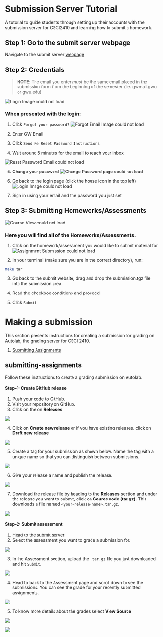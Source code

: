 # Submission Server Tutorial
A tutorial to guide students through setting up their accounts with the submission server for CSCI2410 and learning how to submit a homework.


## Step 1: Go to the submit server webpage
Navigate to the submit server [webpage](https://submit.cs.seas.gwu.edu/)

## Step 2: Credentials
> **NOTE**: The email you enter *must* be the same email placed in the submission form from the beginning of the semester (i.e. gwmail.gwu or gwu.edu)

![Login Image could not load](img/login.png "Login Page")

### When presented with the login: </n>
1. Click ```Forgot your password?```
![Forgot Email Image could not load](img/forgotemail.png "Forgot Email Page")

2. Enter GW Email

3. Click ```Send Me Reset Password Instructions```

4. Wait around 5 minutes for the email to reach your inbox

![Reset Password Email could not load](img/resetpasswordemail.png "Reset Password Email")

5. Change your password
![Change Password page could not load](img/changepassword.png "Change Password page")

6. Go back to the login page (click the house icon in the top left)
![Login Image could not load](img/login.png "Login Page")

7. Sign in using your email and the password you just set 

## Step 3: Submitting Homeworks/Assessments
![Course View could not load](img/studentviewcourse.png "Course View")

### Here you will find all of the Homeworks/Assessments.
1. Click on the homework/assessment you would like to submit material for
![Assignment Submission could not load](img/assignmentsubmission.png "Assignment Submission")

2. In your terminal (make sure you are in the correct directory), run:
```bash
make tar
```

3. Go back to the submit website, drag and drop the submission.tgz file into the submission area.

4. Read the checkbox conditions and proceed

5. Click ```Submit```


# Making a submission

This section presents instructions for creating a submission for grading on Autolab, the grading server for CSCI 2410. 

1. [Submitting Assignments](#submitting-assignments)
<!-- 2. [Submitting Testing assessment](#submitting-testing-assessment) -->


## submitting-assignments

Follow these instructions to create a grading submission on Autolab. 

#### Step-1: Create GitHub release

1. Push your code to GitHub. 
2. Visit your repository on GitHub. 
3. Click on the on **Releases**

![](./img/release-1.png)

4. Click on **Create new release** or if you have existing releases, click on **Draft new release**

![](./img/release-2.png)

5. Create a tag for your submission as shown below. Name the tag with a unique name so that you can distinguish between submissions. 

![](./img/release-3.png)

6. Give your release a name and publish the release.

![](./img/release-4.png)

7. Download the release file by heading to the **Releases** section and under the release you want to submit, click on **Source code (tar.gz)**. This downloads a file named `<your-release-name>.tar.gz`.

![](./img/release-5.png)

#### Step-2: Submit assessment 

1. Head to the [submit server](https://submit.cs.seas.gwu.edu/courses/csci2410_f25/assessments)
2. Select the assessment you want to grade a submission for. 

![](./img/submit-1.png)

3. In the Assessment section, upload the `.tar.gz` file you just downloaded and hit `Submit`. 

![](./img/submit-2.png)

4. Head to back to the Assessment page and scroll down to see the submissions. You can see the grade for your recently submitted assignments. 

![](./img/submit-3.png)

5. To know more details about the grades select **View Source**

![](./img/submit-5.png)

![](./img/submit-4.png)


